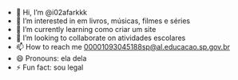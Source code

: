 - 👋 Hi, I’m @i02afarkkk
- 👀 I’m interested in em livros, músicas, filmes e séries
- 🌱 I’m currently learning como criar um site
- 💞️ I’m looking to collaborate on atividades escolares
- 📫 How to reach me 00001093045188sp@al.educacao.sp.gov.br
- 😄 Pronouns: ela dela
- ⚡ Fun fact: sou legal 

<!---
i02afarkkk/i02afarkkk is a ✨ special ✨ repository because its `README.md` (this file) appears on your GitHub profile.
You can click the Preview link to take a look at your changes.
--->
